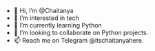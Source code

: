 - 👋 Hi, I’m @Chaitanya
- 👀 I’m interested in tech
- 🌱 I’m currently learning Python
- 💞️ I’m looking to collaborate on Python projects.
- 📫 Reach me on Telegram @itschaitanyahere.

